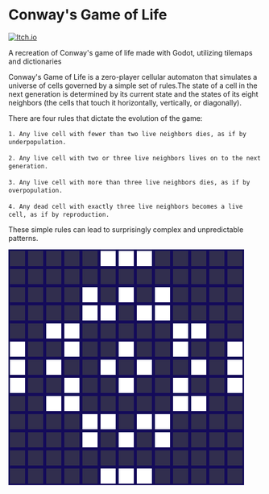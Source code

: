 # Conway's Game of Life
[![Itch.io](https://img.shields.io/badge/Itch-%23FF0B34.svg?style=for-the-badge&logo=Itch.io&logoColor=white)](https://gorburger.itch.io/conways-game-of-life)

A recreation of Conway's game of life made with Godot, utilizing tilemaps and dictionaries

Conway's Game of Life is a zero-player cellular automaton that simulates a universe of cells governed by a simple set of rules.The state of a cell in the next generation is determined by its current state and the states of its eight neighbors (the cells that touch it horizontally, vertically, or diagonally).

There are four rules that dictate the evolution of the game:

    1. Any live cell with fewer than two live neighbors dies, as if by underpopulation.

    2. Any live cell with two or three live neighbors lives on to the next generation.

    3. Any live cell with more than three live neighbors dies, as if by overpopulation.

    4. Any dead cell with exactly three live neighbors becomes a live cell, as if by reproduction.

These simple rules can lead to surprisingly complex and unpredictable patterns.

![splash-screen](./main/conway-icon.png)
